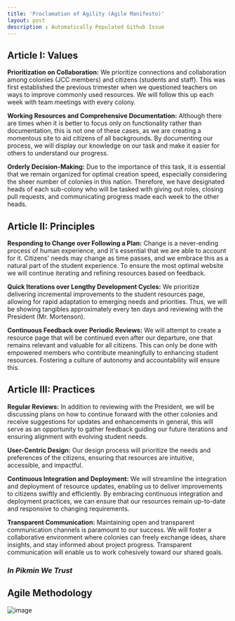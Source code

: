 ```yaml
---
title: 'Proclamation of Agility (Agile Manifesto)'
layout: post
description : Automatically Populated Github Issue
---
```


## Article I: Values

**Prioritization on Collaboration:**
We prioritize connections and collaboration among colonies (JCC members) and citizens (students and staff). This was first established the previous trimester when we questioned teachers on ways to improve commonly used resources. We will follow this up each week with team meetings with every colony.  

**Working Resources and Comprehensive Documentation:**
Although there are times when it is better to focus only on functionality rather than documentation, this is not one of these cases, as we are creating a momentous site to aid citizens of all backgrounds. By documenting our process, we will display our knowledge on our task and make it easier for others to understand our progress.

**Orderly Decision-Making:**
Due to the importance of this task, it is essential that we remain organized for optimal creation speed, especially considering the sheer number of colonies in this nation. Therefore, we have designated heads of each sub-colony who will be tasked with giving out roles, closing pull requests, and communicating progress made each week to the other heads. 

## Article II: Principles
**Responding to Change over Following a Plan:** 
Change is a never-ending process of human experience, and it's essential that we are able to account for it. Citizens' needs may change as time passes, and we embrace this as a natural part of the student experience. To ensure the most optimal website we will continue iterating and refining resources based on feedback.

**Quick Iterations over Lengthy Development Cycles:** 
We prioritize delivering incremental improvements to the student resources page, allowing for rapid adaptation to emerging needs and priorities. Thus, we will be showing tangibles approximately every ten days and reviewing with the President (Mr. Mortenson).

**Continuous Feedback over Periodic Reviews:**
We will attempt to create a resource page that will be continued even after our departure, one that remains relevant and valuable for all citizens. This can only be done with empowered members who contribute meaningfully to enhancing student resources. Fostering a culture of autonomy and accountability will ensure this.


## Article III: Practices

**Regular Reviews:**
In addition to reviewing with the President, we will be discussing plans on how to continue forward with the other colonies and receive suggestions for updates and enhancements in general, this will serve as an opportunity to gather feedback 
guiding our future iterations and ensuring alignment with evolving student needs.

**User-Centric Design:**
Our design process will prioritize the needs and preferences of the citizens, ensuring that resources are intuitive, accessible, and impactful. 

**Continuous Integration and Deployment:**
We will streamline the integration and deployment of resource updates, enabling us to deliver improvements to citizens swiftly and efficiently. By embracing continuous integration and deployment practices, we can ensure that our resources remain up-to-date and responsive to changing requirements.

**Transparent Communication:**
Maintaining open and transparent communication channels is paramount to our success. We will foster a collaborative environment where colonies can freely exchange ideas, share insights, and stay informed about project progress. Transparent communication will enable us to work cohesively toward our shared goals.

### _In Pikmin We Trust_

## Agile Methodology

![image](https://github.com/John-sCC/jcc_frontend/assets/82348259/05ac2f2e-988d-4a86-a1cd-c85c55beee66)


